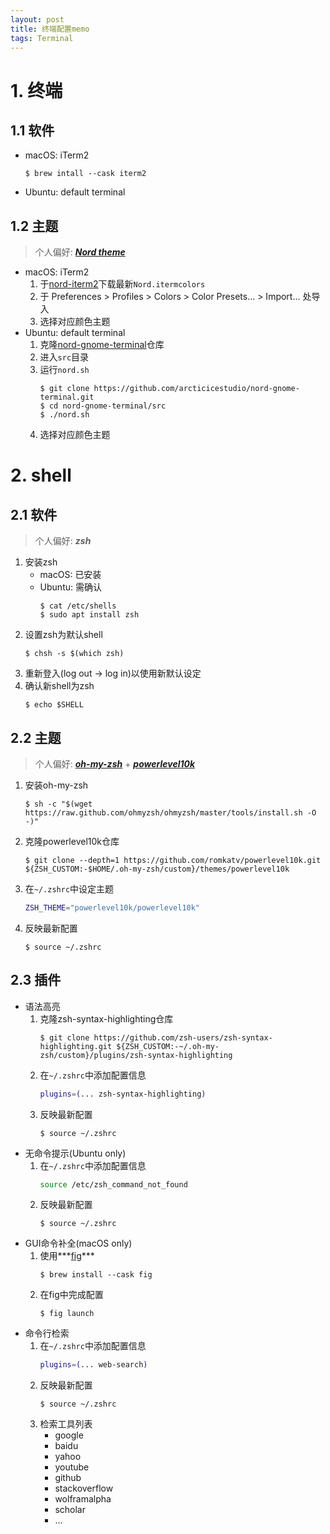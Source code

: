 ```yaml
---
layout: post
title: 终端配置memo
tags: Terminal 
---
```


# 1. 终端

## 1.1 软件

- macOS: iTerm2
    ```shell
    $ brew intall --cask iterm2
    ```
- Ubuntu: default terminal

## 1.2 主题

> 个人偏好: ***[Nord theme](https://www.nordtheme.com)***

- macOS: iTerm2
    1. 于[nord-iterm2](https://github.com/arcticicestudio/nord-iterm2)下载最新`Nord.itermcolors`
    1. 于 Preferences > Profiles > Colors > Color Presets... > Import... 处导入
    1. 选择对应颜色主题
- Ubuntu: default terminal
    1. 克隆[nord-gnome-terminal](https://github.com/arcticicestudio/nord-gnome-terminal)仓库
    1. 进入`src`目录
    1. 运行`nord.sh`
        ```shell
        $ git clone https://github.com/arcticicestudio/nord-gnome-terminal.git
        $ cd nord-gnome-terminal/src
        $ ./nord.sh
        ```
    1. 选择对应颜色主题

# 2. shell

## 2.1 软件

> 个人偏好: ***zsh***

1. 安装zsh
    - macOS: 已安装
    - Ubuntu: 需确认
        ```shell
        $ cat /etc/shells
        $ sudo apt install zsh
        ```
1. 设置zsh为默认shell
    ```shell
    $ chsh -s $(which zsh)
    ```
1. 重新登入(log out $\to$ log in)以使用新默认设定
1. 确认新shell为zsh
    ```shell
    $ echo $SHELL
    ```

## 2.2 主题

> 个人偏好: ***[oh-my-zsh](https://ohmyz.sh)*** + ***[powerlevel10k](https://github.com/romkatv/powerlevel10k)***

1. 安装oh-my-zsh
    ```shell
    $ sh -c "$(wget https://raw.github.com/ohmyzsh/ohmyzsh/master/tools/install.sh -O -)"
    ```
1. 克隆powerlevel10k仓库
    ```shell
    $ git clone --depth=1 https://github.com/romkatv/powerlevel10k.git ${ZSH_CUSTOM:-$HOME/.oh-my-zsh/custom}/themes/powerlevel10k
    ```
1. 在`~/.zshrc`中设定主题
    ```bash
    ZSH_THEME="powerlevel10k/powerlevel10k"
    ```
1. 反映最新配置
    ```shell
    $ source ~/.zshrc
    ```

## 2.3 插件

- 语法高亮
    1. 克隆zsh-syntax-highlighting仓库
        ```shell
        $ git clone https://github.com/zsh-users/zsh-syntax-highlighting.git ${ZSH_CUSTOM:-~/.oh-my-zsh/custom}/plugins/zsh-syntax-highlighting
        ```
    1. 在`~/.zshrc`中添加配置信息
        ```bash
        plugins=(... zsh-syntax-highlighting)
        ```
    1. 反映最新配置
        ```shell
        $ source ~/.zshrc
        ```
- 无命令提示(Ubuntu only)
    1. 在`~/.zshrc`中添加配置信息
        ```bash
        source /etc/zsh_command_not_found
        ```
    1. 反映最新配置
        ```shell
        $ source ~/.zshrc
        ```
- GUI命令补全(macOS only)
    1. 使用***[fig](https://fig.io)***
        ```shell
        $ brew install --cask fig
        ```
    1. 在fig中完成配置
        ```shell
        $ fig launch
        ```
- 命令行检索
    1. 在`~/.zshrc`中添加配置信息
        ```bash
        plugins=(... web-search)
        ``` 
    1. 反映最新配置
        ```shell
        $ source ~/.zshrc
        ```
    1. 检索工具列表
        - google
        - baidu
        - yahoo
        - youtube
        - github
        - stackoverflow
        - wolframalpha
        - scholar
        - ...

